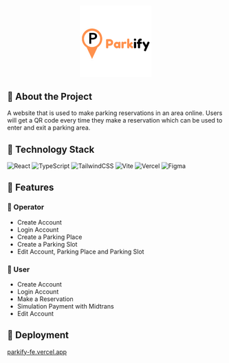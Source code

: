 <p align="center" width="100%">
    <img width="33%" src="public/logo-parkify.png" alt="logo-parkify">
</p>

## 📄 About the Project

A website that is used to make parking reservations in an area online. Users will get a QR code every time they make a reservation which can be used to enter and exit a parking area.

## 🚀 Technology Stack

![React](https://img.shields.io/badge/react-%2320232a.svg?style=for-the-badge&logo=react&logoColor=%2361DAFB)
![TypeScript](https://img.shields.io/badge/typescript-%23007ACC.svg?style=for-the-badge&logo=typescript&logoColor=white)
![TailwindCSS](https://img.shields.io/badge/tailwindcss-%2338B2AC.svg?style=for-the-badge&logo=tailwind-css&logoColor=white)
![Vite](https://img.shields.io/badge/vite-%23646CFF.svg?style=for-the-badge&logo=vite&logoColor=white)
![Vercel](https://img.shields.io/badge/vercel-%23000000.svg?style=for-the-badge&logo=vercel&logoColor=white)
![Figma](https://img.shields.io/badge/figma-%23F24E1E.svg?style=for-the-badge&logo=figma&logoColor=white)

## 💎 Features

### 👤 Operator
- Create Account
- Login Account
- Create a Parking Place
- Create a Parking Slot
- Edit Account, Parking Place and Parking Slot

### 👥 User
- Create Account
- Login Account
- Make a Reservation
- Simulation Payment with Midtrans
- Edit Account

## 🔗 Deployment

[parkify-fe.vercel.app](parkify-fe.vercel.app)
